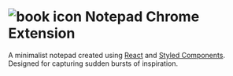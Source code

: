 # ![book icon](./public/orange_book/favicon.ico) Notepad Chrome Extension
A minimalist notepad created using [React](https://react.dev/) and [Styled Components](https://styled-components.com/).
Designed for capturing sudden bursts of inspiration.
